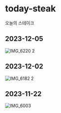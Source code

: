 # today-steak
오늘의 스테이크

## 2023-12-05
![IMG_6220 2](https://github.com/ecsimsw/today-steak/assets/46060746/f85507ba-0f09-4209-a55b-6ac7b5091e00)

## 2023-12-02
![IMG_6182 2](https://github.com/ecsimsw/today-steak/assets/46060746/4f1a7bbc-ab7a-45f0-b972-db78e1dd9f9d)

## 2023-11-22

![IMG_6003](https://github.com/ecsimsw/today-steak/assets/46060746/641067c7-cb58-4d99-9070-7f773568c3e8)

